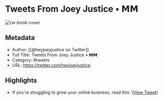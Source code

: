 # Tweets From Joey Justice • 𝗠𝗠

![rw-book-cover](https://pbs.twimg.com/profile_images/1430297001447591938/XzxHwhDR.jpg)

## Metadata
- Author: [[@heyjoeyjustice on Twitter]]
- Full Title: Tweets From Joey Justice • 𝗠𝗠
- Category: #tweets
- URL: https://twitter.com/heyjoeyjustice

## Highlights
- If you're struggling to grow your online business, read this: ([View Tweet](https://twitter.com/heyjoeyjustice/status/1511698545274982410))
